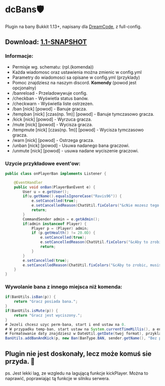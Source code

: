 # dcBans🛡️
Plugin na bany Bukkit 1.13+, napisany dla [DreamCode](https://discord.gg/G8aFUSyfFh), z full-config.

## Download: [1.1-SNAPSHOT](https://github.com/Ravis96/dcBans/releases)

### Informacje:
- Permisje wg. schematu: (rpl.(komenda))
- Każda wiadomosc oraz ustawienia można zmienic w config.yml
- Parametry do wiadomosci sa opisane w config.yml (przyklady)
- Pomoc znajdziesz na naszym discord.
**Komendy** (powod jest opcjonalny)
- /banreload - Przeladowywuje config.
- /checkban - Wyświetla status banów.
- /checkwarn - Wyświetla liste ostrzezen.
- /ban [nick] [powod] - Banuje gracza.
- /tempban [nick] [czas(np. 1m)] [powod] - Banuje tymczasowo gracza.
- /kick [nick] [powod] - Wyrzuca gracza.
- /mute [nick] [powod] - Wycisza gracza.
- /tempmute [nick] [czas(np. 1m)] [powod] - Wycisza tymczasowo gracza.
- /warn [nick] [powod] - Ostrzega gracza.
- /unban [nick] [powod] - Usuwa nadanego bana graczowi.
- /unmute [nick] [powod] - usuwa nadane wyciszenie graczowi.

### Uzycie przykładowe event'ow:
```java
public class onPlayerBan implements Listener {

    @EventHandler
    public void onBan(PlayerBanEvent e) {
        User u = e.getUser();
        if(u.getName().equalsIgnoreCase("Ravis96")) {
            e.setCancelled(true);
            e.setCancelledReason(ChatUtil.fixColors("&cNie mozesz tego zrobic, bo bedziesz zalowal!"));
            return;
        }
        CommandSender admin = e.getAdmin();
        if(admin instanceof Player) {
            Player p = (Player) admin;
            if (p.getHealth() != 20.0D) {
                e.setCancelled(true);
                e.setCancelledReason(ChatUtil.fixColors("&cAby to zrobic, musisz miec pelne zycie!"));
                return;
            }
        }
        e.setCancelled(true);
        e.setCancelledReason(ChatUtil.fixColors("&cAby to zrobic, musisz byc graczem!"));
    }
}
```
### Wywolanie bana z innego miejsca niż komenda:
```java
if(BanUtils.isBan(p)) {
    return "Gracz posiada bana.";
}
if(BanUtils.isMute(p)) {
    return "Gracz jest wyciszony.";
}
# Jezeli chcesz uzyc perm-bana, start i end ustaw na 0.
# W przypadku temp-ban, start ustaw na System.currentTimeMillis(), a end na sekundy bana. (60s - 1min)
# Formatowanie daty znajdziesz w DateUtil.getDate(twoj format), przyklad masz w configu.
BanUtils.addBanAndKick(p, new Ban(BanType.BAN, sender.getName(), "Bez powodu", DateUtil.getDate(config.getDateFormat()), 0, 0);
```

## Plugin nie jest doskonały, lecz może komuś sie przyda. 🤭

ps. Jest lekki lag, ze wzgledu na lagującą funkcje kickPlayer.
Można to naprawić, poprawiając tą funkcje w silniku serwera.

